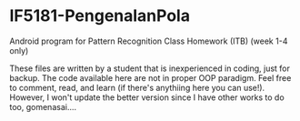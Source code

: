 # IF5181-PengenalanPola
Android program for Pattern Recognition Class Homework (ITB)
(week 1-4 only)

These files are written by a student that is inexperienced in coding, just for backup. The code available here are not in proper OOP paradigm. Feel free to comment, read, and learn (if there's anythiing here you can use!). However, I won't update the better version since I have other works to do too, gomenasai....
